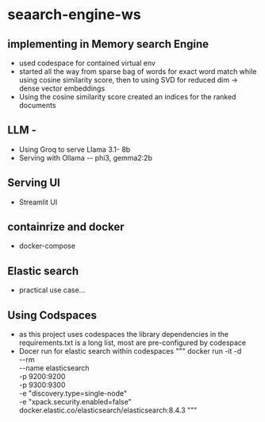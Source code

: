 # seaarch-engine-ws

## implementing in Memory search Engine
- used codespace for contained virtual env
- started all the way from sparse bag of words for exact word match while using cosine similarity score, then to using SVD for reduced dim -> dense vector embeddings
- Using the cosine similarity score created an indices for the ranked documents

## LLM -
- Using Groq to serve Llama 3.1- 8b
- Serving with Ollama -- phi3, gemma2:2b

## Serving UI
- Streamlit UI

## containrize and docker
- docker-compose
## Elastic search
- practical use case...

## Using Codspaces
- as this project uses codespaces the library dependencies in the requirements.txt is a long list, most are pre-configured by codespace
- Docer run for elastic search within codespaces
"""
docker run -it -d \
    --rm \
    --name elasticsearch \
    -p 9200:9200 \
    -p 9300:9300 \
    -e "discovery.type=single-node" \
    -e "xpack.security.enabled=false" \
    docker.elastic.co/elasticsearch/elasticsearch:8.4.3
"""
